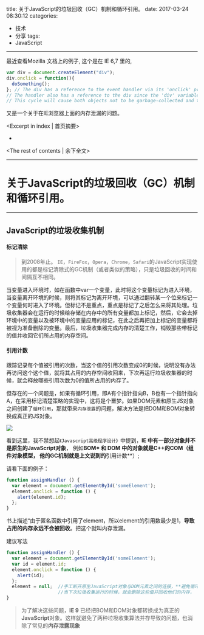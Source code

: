 title: 关于JavaScript的垃圾回收（GC）机制和循环引用。
date: 2017-03-24 08:30:12
categories:
- 技术
- 分享
tags:
- JavaScript
---


最近查看Mozilla 文档上的例子, 这个是在 IE 6,7 里的,
```javascript
var div = document.createElement("div");
div.onclick = function(){
  doSomething();
}; // The div has a reference to the event handler via its 'onclick' property
// The handler also has a reference to the div since the 'div' variable can be accessed within the function scope
// This cycle will cause both objects not to be garbage-collected and thus a memory leak.
```

又是一个关于在IE浏览器上面的内存泄漏的问题。

<Excerpt in index | 首页摘要> 
+ <!-- more -->
<The rest of contents | 余下全文>


---

# 关于JavaScript的垃圾回收（GC）机制和循环引用。

---
## JavaScript的垃圾收集机制

#### 标记清除

> 到2008年止。 `IE`，`FireFox`，`Opera`，`Chrome`，`Safari`的JavaScript实现使用的都是标记清除式的GC机制（或者类似的策略），只是垃圾回收的时间和间隔互不相同。

当变量进入环境时，如在函数中var一个变量，此时将这个变量标记为进入环境，当变量离开环境的时候，则将其标记为离开环境，可以通过翻转某一个位来标记一个变量何时进入了环境。但标记不是重点，重点是标记了之后怎么来将其处理。垃圾收集器会在运行的时候给存储在内存中的所有变量都加上标记，然后，它会去掉环境中的变量以及被环境中的变量应用的标记，在此之后再把加上标记的变量都将被视为准备删除的变量。最后，垃圾收集器完成内存的清楚工作，销毁那些带标记的值并收回它们所占用的内存空间。


#### 引用计数
跟踪记录每个值被引用的次数，当这个值的引用次数变成0的时候，说明没有办法再访问这个这个值，就将其占用的内存空间收回来，下次再运行垃圾收集器的时候，就会释放哪些引用次数为0的值所占用的内存了。

但存在的一个问题是，如果有循环引用，即A有个指针指向B，B也有一个指针指向A，在采用标记清楚策略的实现中，这将是个噩梦。如果DOM元素和原生JS对象之间创建了`循环引用`，那就带来`内存泄露`的问题，解决方法是把DOM和BOM对象转换成真正的JS对象。


<img src="http://o6m29g00l.bkt.clouddn.com/2017-03-24%2010:43:12%E5%B1%8F%E5%B9%95%E6%88%AA%E5%9B%BE.png"/>


看到这里，我不禁想起`《Javascript高级程序设计》`中提到，**IE 中有一部分对象并不是原生的JavaScript对象**， 例如**BOM*  和 **DOM** 中的对象就是C++的COM（组件对象模型， 他的GC机制就是上文说到的**引用计数**）;


请看下面的例子：
```javascript
function assignHandler () {
  var element = document.getElementById('someElement');
  element.onclick = function () {
    alert(element.id);
  };
}
```


书上描述“由于匿名函数中引用了element，所以element的引用数最少是1，**导致占用的内存永远不会被回收**。把这个就叫内存泄漏。

建议写法

```javascript
function assignHandler () {
  var element = document.getElementById('someElement');
  var id = element.id;
  element.onclick = function () {
    alert(id);
  };
  element = null;  //手工断开原生JavaScript对象与DOM元素之间的连接，**避免循环引用产生的问题**。 当
                   //当下次垃圾收集运行的时候，就会删除这些值并回收他们的内存，
}
```

> 为了解决这些问题，**IE 9** 已经把BOM和DOM对象都转换成为真正的**JavaScript**对象。这样就避免了两种垃圾收集算法并存导致的问题，也消除了常见的**内存泄露现象**

